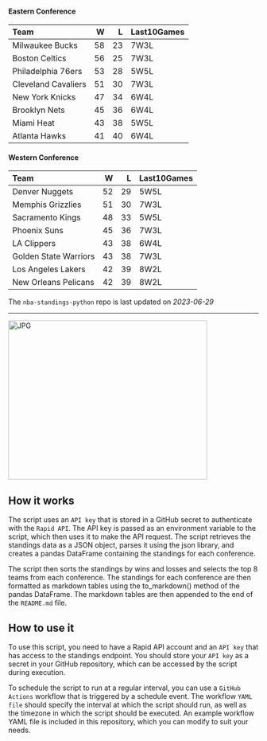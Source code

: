 #### Eastern Conference

| Team                |   W |   L | Last10Games   |
|:--------------------|----:|----:|:--------------|
| Milwaukee Bucks     |  58 |  23 | 7W3L          |
| Boston Celtics      |  56 |  25 | 7W3L          |
| Philadelphia 76ers  |  53 |  28 | 5W5L          |
| Cleveland Cavaliers |  51 |  30 | 7W3L          |
| New York Knicks     |  47 |  34 | 6W4L          |
| Brooklyn Nets       |  45 |  36 | 6W4L          |
| Miami Heat          |  43 |  38 | 5W5L          |
| Atlanta Hawks       |  41 |  40 | 6W4L          |

#### Western Conference

| Team                  |   W |   L | Last10Games   |
|:----------------------|----:|----:|:--------------|
| Denver Nuggets        |  52 |  29 | 5W5L          |
| Memphis Grizzlies     |  51 |  30 | 7W3L          |
| Sacramento Kings      |  48 |  33 | 5W5L          |
| Phoenix Suns          |  45 |  36 | 7W3L          |
| LA Clippers           |  43 |  38 | 6W4L          |
| Golden State Warriors |  43 |  38 | 7W3L          |
| Los Angeles Lakers    |  42 |  39 | 8W2L          |
| New Orleans Pelicans  |  42 |  39 | 8W2L          |

The `nba-standings-python` repo is last updated on *2023-06-29*

---
<img alt="JPG" src="https://www.logodesignlove.com/images/classic/nba-logo.jpg" width="400" height="320" />

## How it works
The script uses an `API key` that is stored in a GitHub secret to authenticate with the `Rapid API`. The API key is passed as an environment variable to the script, which then uses it to make the API request. The script retrieves the standings data as a JSON object, parses it using the json library, and creates a pandas DataFrame containing the standings for each conference.

The script then sorts the standings by wins and losses and selects the top 8 teams from each conference. The standings for each conference are then formatted as markdown tables using the to_markdown() method of the pandas DataFrame. The markdown tables are then appended to the end of the `README.md` file.

## How to use it
To use this script, you need to have a Rapid API account and an `API key` that has access to the standings endpoint. You should store your `API key` as a secret in your GitHub repository, which can be accessed by the script during execution.

To schedule the script to run at a regular interval, you can use a `GitHub Actions` workflow that is triggered by a schedule event. The workflow `YAML file` should specify the interval at which the script should run, as well as the timezone in which the script should be executed. An example workflow YAML file is included in this repository, which you can modify to suit your needs.

